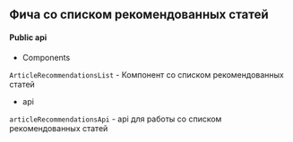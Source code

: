 ## Фича со списком рекомендованных статей

#### Public api

-   Components

`ArticleRecommendationsList` - Компонент со списком рекомендованных статей

-   api

`articleRecommendationsApi` - api для работы со списком рекомендованных статей
